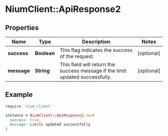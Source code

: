 # NiumClient::ApiResponse2

## Properties

| Name | Type | Description | Notes |
| ---- | ---- | ----------- | ----- |
| **success** | **Boolean** | This flag indicates the success of the request. | [optional] |
| **message** | **String** | This field will return the success message if the limit updated successfully. | [optional] |

## Example

```ruby
require 'nium_client'

instance = NiumClient::ApiResponse2.new(
  success: true,
  message: Limits updated successfully
)
```

